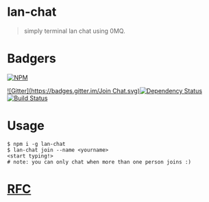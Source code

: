 # lan-chat

> simply terminal lan chat using 0MQ. 

# Badgers

[![NPM](https://nodei.co/npm/lan-chat.png?downloads=true&stars=true)](https://nodei.co/npm/lan-chat/)

[![Gitter](https://badges.gitter.im/Join Chat.svg)](https://gitter.im/diasdavid/lan-chat?utm_source=badge&utm_medium=badge&utm_campaign=pr-badge)[![Dependency Status](https://david-dm.org/diasdavid/lan-chat.svg)](https://david-dm.org/diasdavid/lan-chat)[![Build Status](https://travis-ci.org/diasdavid/lan-chat.svg)](https://travis-ci.org/diasdavid/lan-chat)


# Usage

```
$ npm i -g lan-chat
$ lan-chat join --name <yourname>
<start typing!>
# note: you can only chat when more than one person joins :) 
```

# [RFC](/RFC.md)
